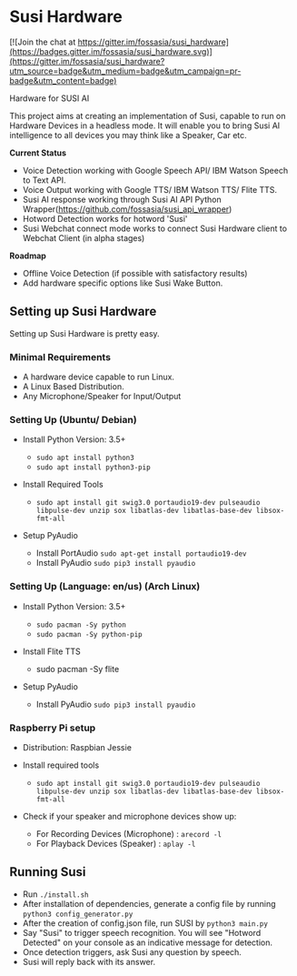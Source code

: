 # Susi Hardware

[![Join the chat at https://gitter.im/fossasia/susi_hardware](https://badges.gitter.im/fossasia/susi_hardware.svg)](https://gitter.im/fossasia/susi_hardware?utm_source=badge&utm_medium=badge&utm_campaign=pr-badge&utm_content=badge)

Hardware for SUSI AI

This project aims at creating an implementation of Susi, capable to run on Hardware Devices in a headless mode.
It will enable you to bring Susi AI intelligence to all devices you may think like a Speaker, Car etc.

**Current Status**
- Voice Detection working with Google Speech API/ IBM Watson Speech to Text API.
- Voice Output working with Google TTS/ IBM Watson TTS/ Flite TTS.
- Susi AI response working through Susi AI API Python Wrapper(https://github.com/fossasia/susi_api_wrapper)
- Hotword Detection works for hotword 'Susi'
- Susi Webchat connect mode works to connect Susi Hardware client to Webchat Client (in alpha stages)

**Roadmap**
- Offline Voice Detection (if possible with satisfactory results)
- Add hardware specific options like Susi Wake Button.


## Setting up Susi Hardware

Setting up Susi Hardware is pretty easy.

### Minimal Requirements
* A hardware device capable to run Linux.
* A Linux Based Distribution.
* Any Microphone/Speaker for Input/Output

### Setting Up (Ubuntu/ Debian)
* Install Python Version: 3.5+
    * ```sudo apt install python3```
    * ```sudo apt install python3-pip```

* Install Required Tools
    * ```sudo apt install git swig3.0 portaudio19-dev pulseaudio libpulse-dev unzip sox libatlas-dev libatlas-base-dev libsox-fmt-all```

* Setup PyAudio
    * Install PortAudio ```sudo apt-get install portaudio19-dev```
    * Install PyAudio ```sudo pip3 install pyaudio```
 

### Setting Up (Language: en/us) (Arch Linux)

* Install Python Version: 3.5+ 
    * ```sudo pacman -Sy python```
    * ```sudo pacman -Sy python-pip```

* Install Flite TTS
    * sudo pacman -Sy flite

* Setup PyAudio 
    * Install PyAudio ```sudo pip3 install pyaudio```

### Raspberry Pi setup

- Distribution: Raspbian Jessie

* Install required tools
    -    ```sudo apt install git swig3.0 portaudio19-dev pulseaudio libpulse-dev unzip sox libatlas-dev libatlas-base-dev libsox-fmt-all```

* Check if your speaker and microphone devices show up:
    - For Recording Devices (Microphone) : ```arecord -l```
    - For Playback Devices (Speaker) : ```aplay -l```

## Running Susi
* Run ```./install.sh```
* After installation of dependencies, generate a config file by running ```python3 config_generator.py```
* After the creation of config.json file, run SUSI by ```python3 main.py```
* Say "Susi" to trigger speech recognition. You will see "Hotword Detected" on your console as an indicative message for detection.
* Once detection triggers, ask Susi any question by speech.
* Susi will reply back with its answer.
